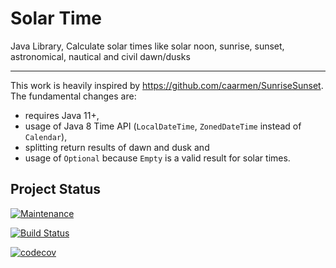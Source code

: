 # Solar Time
Java Library, Calculate solar times like solar noon, sunrise, sunset, astronomical, nautical and civil dawn/dusks

---

This work is heavily inspired by https://github.com/caarmen/SunriseSunset. The fundamental changes are:

* requires Java 11+,
* usage of Java 8 Time API (`LocalDateTime`, `ZonedDateTime` instead of `Calendar`),
* splitting return results of dawn and dusk and
* usage of `Optional` because `Empty` is a valid result for solar times.

## Project Status

[![Maintenance](https://img.shields.io/maintenance/yes/2019.svg)](https://github.com/thatsIch/solar-time)

[![Build Status](https://travis-ci.org/thatsIch/solar-time.svg?branch=master)](https://travis-ci.org/thatsIch/solar-time)

[![codecov](https://codecov.io/gh/thatsIch/solar-time/branch/master/graph/badge.svg)](https://codecov.io/gh/thatsIch/solar-time)
